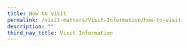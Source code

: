 ```yaml
---
title: How to Visit
permalink: /visit-matters/Visit-Information/how-to-visit
description: ""
third_nav_title: Visit Information
---
```

